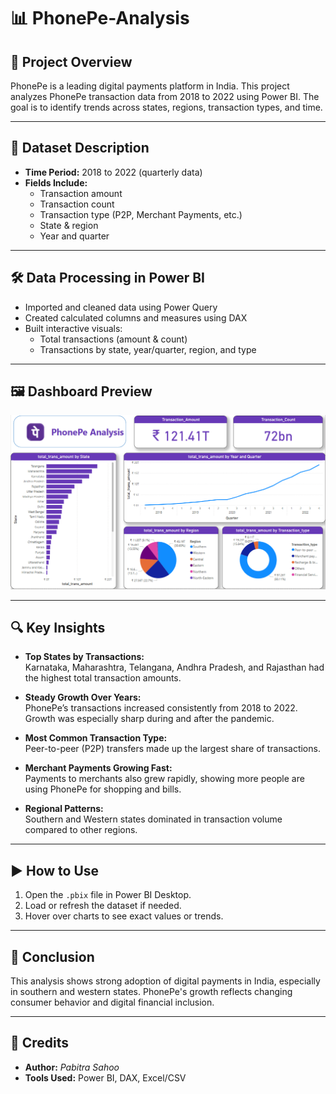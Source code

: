 
# 📊 PhonePe-Analysis

## 📌 Project Overview

PhonePe is a leading digital payments platform in India. This project analyzes PhonePe transaction data from 2018 to 2022 using Power BI. The goal is to identify trends across states, regions, transaction types, and time.

---

## 📁 Dataset Description

- **Time Period:** 2018 to 2022 (quarterly data)
- **Fields Include:**
  - Transaction amount
  - Transaction count
  - Transaction type (P2P, Merchant Payments, etc.)
  - State & region
  - Year and quarter

---

## 🛠️ Data Processing in Power BI

- Imported and cleaned data using Power Query
- Created calculated columns and measures using DAX
- Built interactive visuals:
  - Total transactions (amount & count)
  - Transactions by state, year/quarter, region, and type

---

## 🖼️ Dashboard Preview

![PhonePe Dashboard](Dashboard.png)

---

## 🔍 Key Insights

- **Top States by Transactions:**  
  Karnataka, Maharashtra, Telangana, Andhra Pradesh, and Rajasthan had the highest total transaction amounts.

- **Steady Growth Over Years:**  
  PhonePe’s transactions increased consistently from 2018 to 2022. Growth was especially sharp during and after the pandemic.

- **Most Common Transaction Type:**  
  Peer-to-peer (P2P) transfers made up the largest share of transactions.

- **Merchant Payments Growing Fast:**  
  Payments to merchants also grew rapidly, showing more people are using PhonePe for shopping and bills.

- **Regional Patterns:**  
  Southern and Western states dominated in transaction volume compared to other regions.

---

## ▶️ How to Use

1. Open the `.pbix` file in Power BI Desktop.
2. Load or refresh the dataset if needed.
3. Hover over charts to see exact values or trends.

---

## 📌 Conclusion

This analysis shows strong adoption of digital payments in India, especially in southern and western states. PhonePe's growth reflects changing consumer behavior and digital financial inclusion.

---

## 🙌 Credits

- **Author:** *Pabitra Sahoo*
- **Tools Used:** Power BI, DAX, Excel/CSV


